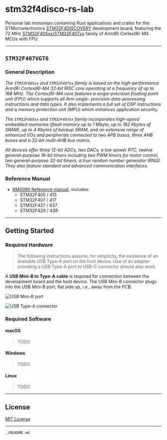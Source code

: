 # stm32f4disco-rs-lab

Personal lab monorepo containing Rust applications and crates for the STMicroelectronics
[STM32F4DISCOVERY](https://www.st.com/en/evaluation-tools/stm32f4discovery.html) development board,
featuring the 72 MHz [STM32F405xx/STM32F407xx](https://www.st.com/resource/en/datasheet/stm32f407vg.pdf)
family of Arm(R) Cortex(R)-M4 MCUs with FPU.

---

## `STM32F407VGT6`

### General Description

_The `STM32F405xx` and `STM32F407xx` family is based on the high-performance Arm(R)
Cortex(R)-M4 32-bit RISC core operating at a frequency of up to 168 MHz. The Cortex(R)-M4
core features a single-precision floating point unit (FPU) which supports all Arm single-
precision data-processing instructions and data types. It also implements a full set of DSP
instructions and a memory protection unit (MPU) which enhances application security._

_The `STM32F405xx` and `STM32F407xx` family incorporates high-speed embedded
memories (flash memory up to 1 Mbyte, up to 192 Kbytes of SRAM), up to 4 Kbytes of
backup SRAM, and an extensive range of enhanced I/Os and peripherals connected to two
APB buses, three AHB buses and a 32-bit multi-AHB bus matrix._

_All devices offer three 12-bit ADCs, two DACs, a low-power RTC, twelve general-purpose
16-bit timers including two PWM timers for motor control, two general-purpose 32-bit timers.
a true random number generator (RNG). They also feature standard and advanced
communication interfaces._

### Reference Manual

* [RM0090 Reference manual](https://www.st.com/resource/en/reference_manual/rm0090-stm32f405415-stm32f407417-stm32f427437-and-stm32f429439-advanced-armbased-32bit-mcus-stmicroelectronics.pdf), includes: 
  * STM32F405 / 415
  * STM32F407 / 417
  * STM32F427 / 437
  * STM32F429 / 439
  
---

## Getting Started

### Required Hardware

>The following instructions assume, for simplicity, the existence of an available USB Type-A port on the host device. Use of an adapter providing a USB Type-A port to USB-C connector should also work.

A **USB Mini-B to Type-A cable** is required for connection between the development board and the host device. The USB Mini-B connector plugs into the USB Mini-B port, flat side up, i.e., away from the PCB.

![USB Mini-B port](https://upload.wikimedia.org/wikipedia/commons/thumb/e/ec/USB_Mini-B_receptacle.svg/134px-USB_Mini-B_receptacle.svg.png)

![USB Type-A connector](https://upload.wikimedia.org/wikipedia/commons/thumb/c/c5/USB_Type-A_receptacle_Black.svg/150px-USB_Type-A_receptacle_Black.svg.png)

### Required Software

#### macOS

>TODO

#### Windows

>TODO

#### Linux

>TODO

---

## License

[MIT License](https://spdx.org/licenses/MIT.html)

---

`./README.md`
